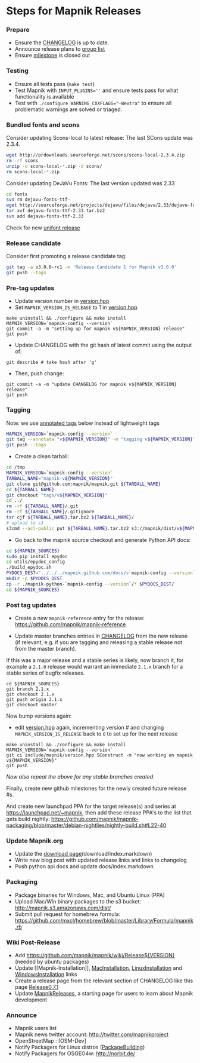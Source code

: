 # Steps for Mapnik Releases
    
### Prepare
    
- Ensure the [CHANGELOG](https://github.com/mapnik/mapnik/blob/master/CHANGELOG.md) is up to date.
- Announce release plans to [group list](http://groups.google.com/group/mapnik)
- Ensure [milestone](https://github.com/mapnik/mapnik/milestones) is closed out

### Testing

- Ensure all tests pass (`make test`)
- Test Mapnik with `INPUT_PLUGINS=''` and ensure tests pass for what functionality is available
- Test with `./configure WARNING_CXXFLAGS="-Wextra"` to ensure all problematic warnings are solved or triaged.

### Bundled fonts and scons

Consider updating Scons-local to latest release: The last SCons update was 2.3.4.
    
```sh
wget http://prdownloads.sourceforge.net/scons/scons-local-2.3.4.zip
rm -rf scons
unzip -o scons-local-*.zip -d scons/
rm scons-local-*.zip
```

Consider updating DeJaVu Fonts: The last version updated was 2.33

```sh
cd fonts
svn rm dejavu-fonts-ttf-
wget http://sourceforge.net/projects/dejavu/files/dejavu/2.33/dejavu-fonts-ttf-2.33.tar.bz2
tar xvf dejavu-fonts-ttf-2.33.tar.bz2
svn add dejavu-fonts-ttf-2.33
```
    
Check for new [unifont release](http://unifoundry.com/unifont.html)

### Release candidate

Consider first promoting a release candidate tag:

```sh
git tag -a v3.0.0-rc1 -m 'Release Candidate 1 for Mapnik v3.0.0'
git push --tags
```

### Pre-tag updates

  * Update version number in [version.hpp](https://github.com/mapnik/mapnik/blob/master/include/mapnik/version.hpp)
  * Set `MAPNIK_VERSION_IS_RELEASE` to 1 in [version.hpp](https://github.com/mapnik/mapnik/blob/master/include/mapnik/version.hpp)

```
make uninstall && ./configure && make install
MAPNIK_VERSION=`mapnik-config --version`
git commit -a -m "setting up for mapnik v${MAPNIK_VERSION} release" 
git push
```

  * Update CHANGELOG with the git hash of latest commit using the output of:

```
git describe # take hash after 'g'
```

  * Then, push change:

```
git commit -a -m "update CHANGELOG for mapnik v${MAPNIK_VERSION} release"
git push
```

### Tagging

Note: we use [annotated tags](http://stackoverflow.com/questions/4971746/why-should-i-care-about-lightweight-vs-annotated-tags/4971817#4971817) below instead of lightweight tags

```sh
MAPNIK_VERSION=`mapnik-config --version`
git tag --annotate "v${MAPNIK_VERSION}" -m "tagging v${MAPNIK_VERSION}"
git push --tags
```

* Create a clean tarball:

```sh
cd /tmp
MAPNIK_VERSION=`mapnik-config --version`
TARBALL_NAME="mapnik-v${MAPNIK_VERSION}"
git clone git@github.com:mapnik/mapnik.git ${TARBALL_NAME}
cd ${TARBALL_NAME}
git checkout "tags/v${MAPNIK_VERSION}"
cd ../
rm -rf ${TARBALL_NAME}/.git
rm -rf ${TARBALL_NAME}/.gitignore
tar cjf ${TARBALL_NAME}.tar.bz2 ${TARBALL_NAME}/
# upload to s3
s3cmd --acl-public put ${TARBALL_NAME}.tar.bz2 s3://mapnik/dist/v${MAPNIK_VERSION}/
```


* Go back to the mapnik source checkout and generate Python API docs:

```sh
cd ${MAPNIK_SOURCES}
sudo pip install epydoc
cd utils/epydoc_config
./build_epydoc.sh
PYDOCS_DEST="../../../mapnik.github.com/docs/v`mapnik-config --version`/api/python/"
mkdir -p $PYDOCS_DEST
cp -r ./mapnik-python-`mapnik-config --version`/* $PYDOCS_DEST/
cd ${MAPNIK_SOURCES}
```

### Post tag updates

* Create a new `mapnik-reference` entry for the release: https://github.com/mapnik/mapnik-reference

* Update master branches entries in [CHANGELOG](https://github.com/mapnik/mapnik/blob/master/CHANGELOG.md) from the new release (if relevant, e.g. if you are tagging and releasing a stable release not from the master branch).

If this was a major release and a stable series is likely, now branch it, for example a `2.1.0` release would warrant an immediate `2.1.x` branch for a stable series of bugfix releases.

```
cd ${MAPNIK_SOURCES}
git branch 2.1.x
git checkout 2.1.x
git push origin 2.1.x
git checkout master
```

Now bump versions again:

   * edit [version.hpp](https://github.com/mapnik/mapnik/blob/master/include/mapnik/version.hpp) again, incrementing version # and changing `MAPNIK_VERSION_IS_RELEASE` back to `0` to set up for the next release

```
make uninstall && ./configure && make install
MAPNIK_VERSION=`mapnik-config --version`
git ci include/mapnik/version.hpp SConstruct -m "now working on mapnik v${MAPNIK_VERSION}"
git push
```

_Now also repeat the above for any stable branches created._

Finally, create new github milestones for the newly created future release #s.

And create new launchpad PPA for the target release(s) and series at https://launchpad.net/~mapnik, then add these release PPA's to the list that gets build nightly: https://github.com/mapnik/mapnik-packaging/blob/master/debian-nightlies/nightly-build.sh#L22-40

### Update Mapnik.org

* Update the [download page](http://mapnik.org/download/)(download/index.markdown)
* Write new blog post with updated release links and links to changelog
* Push python api docs and update docs/index.markdown
    
### Packaging
    
* Package binaries for Windows, Mac, and Ubuntu Linux (PPA)
* Upload Mac/Win binary packages to the s3 bucket: <http://mapnik.s3.amazonaws.com/dist/>
* Submit pull request for homebrew formula: <https://github.com/mxcl/homebrew/blob/master/Library/Formula/mapnik.rb>
    
### Wiki Post-Release

* Add https://github.com/mapnik/mapnik/wiki/Release${VERSION} (needed by ubuntu packages)
* Update [[Mapnik-Installation]], [MacInstallation](MacInstallation), [LinuxInstallation](https://github.com/mapnik/mapnik/wiki/LinuxInstallation) and [WindowsInstallation](WindowsInstallation) links
* Create a release page from the relevant section of CHANGELOG like this page [Release0.7.1](Release0.7.1)
* Update [MapnikReleases](MapnikReleases), a starting page for users to learn about Mapnik development
    
### Announce
    
* Mapnik users list
* Mapnik news twitter account: http://twitter.com/mapnikproject
* OpenStreetMap : [OSM-Dev]
* Notify Packagers for Linux distros ([PackageBuilding](PackageBuilding))
* Notify Packagers for OSGEO4w: http://norbit.de/